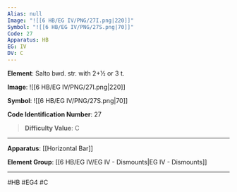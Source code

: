 ```yaml
---
Alias: null
Image: "![[6 HB/EG IV/PNG/27I.png|220]]"
Symbol: "![[6 HB/EG IV/PNG/27S.png|70]]"
Code: 27
Apparatus: HB
EG: IV
DV: C
---
```

**Element**: Salto bwd. str. with 2+1⁄2 or 3 t.

**Image**:
![[6 HB/EG IV/PNG/27I.png|220]]

**Symbol**:
![[6 HB/EG IV/PNG/27S.png|70]]

**Code Identification Number**: 27

>**Difficulty Value**: C

___
**Apparatus**: [[Horizontal Bar]]

**Element Group**: [[6 HB/EG IV/EG IV - Dismounts|EG IV - Dismounts]]
___
#HB #EG4 #C
